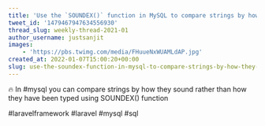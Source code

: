 ```yaml
---
title: 'Use the `SOUNDEX()` function in MySQL to compare strings by how they *sound* rather than how they''re typed'
tweet_id: '1479467947634556930'
thread_slug: weekly-thread-2021-01
author_username: justsanjit
images:
    - 'https://pbs.twimg.com/media/FHuueNxWUAMLdAP.jpg'
created_at: 2022-01-07T15:00:20+00:00
slug: use-the-soundex-function-in-mysql-to-compare-strings-by-how-they-sound-rather-than-how-theyre-typed
---
```

🔥 In #mysql you can compare strings by how they sound rather than how they have been typed using SOUNDEX() function

#laravelframework #laravel #mysql #sql